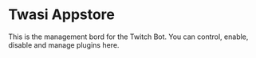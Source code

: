 # Twasi Appstore
This is the management bord for the Twitch Bot. You can control, enable, disable and manage plugins here.
